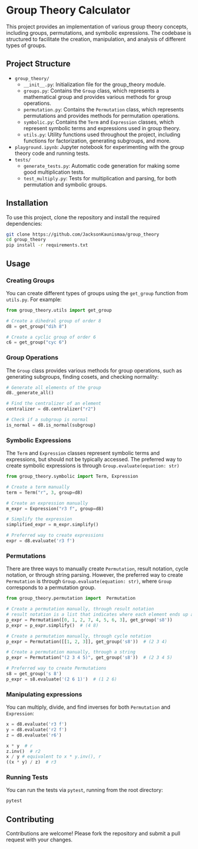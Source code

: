 # Group Theory Calculator

This project provides an implementation of various group theory concepts, including groups, permutations, and symbolic expressions. The codebase is structured to facilitate the creation, manipulation, and analysis of different types of groups.

## Project Structure

- `group_theory/`
    - `__init__.py`: Initialization file for the group_theory module.
    - `groups.py`: Contains the `Group` class, which represents a mathematical group and provides various methods for group operations.
    - `permutation.py`: Contains the `Permutation` class, which represents permutations and provides methods for permutation operations.
    - `symbolic.py`: Contains the `Term` and `Expression` classes, which represent symbolic terms and expressions used in group theory.
    - `utils.py`: Utility functions used throughout the project, including functions for factorization, generating subgroups, and more.
- `playground.ipynb`: Jupyter notebook for experimenting with the group theory code and running tests.
- `tests/`
    - `generate_tests.py`: Automatic code generation for making some good multiplication tests.
    - `test_multiply.py`: Tests for multiplication and parsing, for both permutation and symbolic groups.

## Installation

To use this project, clone the repository and install the required dependencies:

```bash
git clone https://github.com/JacksonKaunismaa/group_theory
cd group_theory
pip install -r requirements.txt
```

## Usage
### Creating Groups

You can create different types of groups using the `get_group` function from `utils.py`. For example:
```python
from group_theory.utils import get_group

# Create a dihedral group of order 8
d8 = get_group("dih 8")

# Create a cyclic group of order 6
c6 = get_group("cyc 6")
```


### Group Operations

The `Group` class provides various methods for group operations, such as generating subgroups, finding cosets, and checking normality:

```python
# Generate all elements of the group
d8._generate_all()

# Find the centralizer of an element
centralizer = d8.centralizer("r2")

# Check if a subgroup is normal
is_normal = d8.is_normal(subgroup)
```

### Symbolic Expressions

The `Term` and `Expression` classes represent symbolic terms and expressions, but should not be typically accessed. The preferred way to create symbolic expressions is through `Group.evaluate(equation: str)`
```python
from group_theory.symbolic import Term, Expression

# Create a term manually
term = Term("r", 3, group=d8)

# Create an expression manually
m_expr = Expression("r3 f", group=d8)

# Simplify the expression
simplified_expr = m_expr.simplify()

# Preferred way to create expressions
expr = d8.evaluate('r3 f')
```

### Permutations

There are three ways to manually create `Permutation`, result notation, cycle notation, or through string parsing. However, the preferred way to create `Permutation` is through `Group.evaluate(equation: str)`, where `Group` corresponds to a permutation group.
```python
from group_theory.permutation import  Permutation

# Create a permutation manually, through result notation
# result notation is a list that indicates where each element ends up after the permutation
p_expr = Permutation([0, 1, 2, 7, 4, 5, 6, 3], get_group('s8'))
p_expr = p_expr.simplify()  # (4 8)

# Create a permutation manually, through cycle notation
p_expr = Permutation([[1, 2, 3]], get_group('s8'))  # (2 3 4)

# Create a permutation manually, through a string
p_expr = Permutation("(2 3 4 5)", get_group('s8'))  # (2 3 4 5)

# Preferred way to create Permutations
s8 = get_group('s 8')
p_expr = s8.evaluate('(2 6 1)')  # (1 2 6)
```

### Manipulating expressions

You can multiply, divide, and find inverses for both `Permutation` and `Expression`:
```python
x = d8.evaluate('r3 f')
y = d8.evaluate('r2 f')
z = d8.evaluate('r6')

x * y  # r
z.inv()  # r2
x / y # equivalent to x * y.inv(), r
((x * y) / z)  # r3
```

### Running Tests

You can run the tests via `pytest`, running from the root directory:
```bash
pytest
```

## Contributing

Contributions are welcome! Please fork the repository and submit a pull request with your changes.